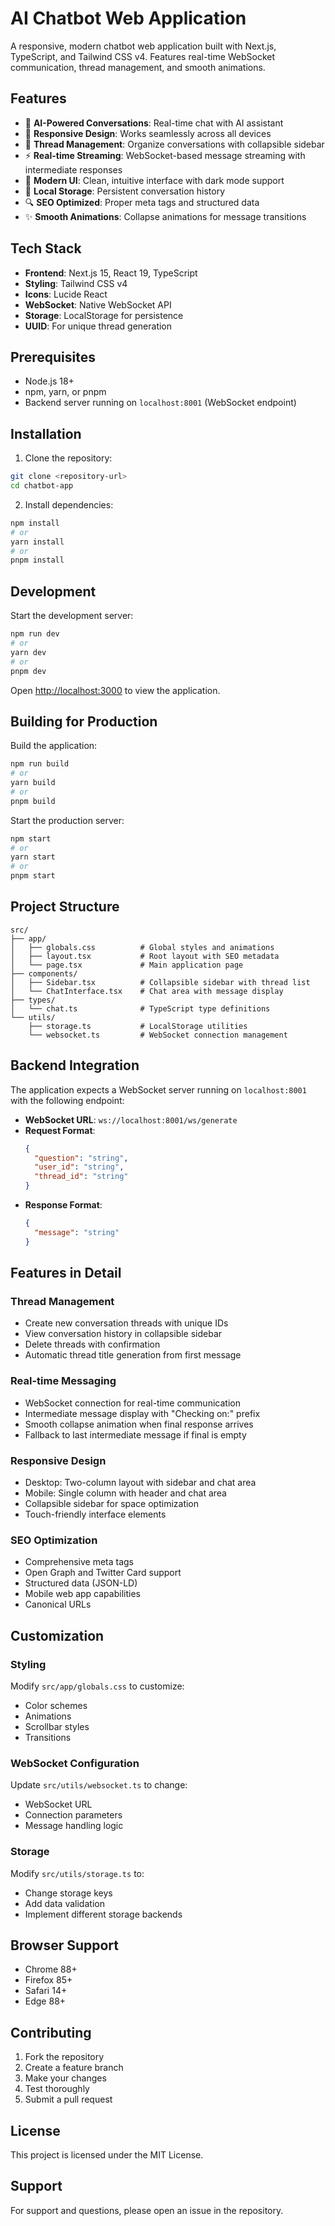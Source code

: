 # AI Chatbot Web Application

A responsive, modern chatbot web application built with Next.js, TypeScript, and Tailwind CSS v4. Features real-time WebSocket communication, thread management, and smooth animations.

## Features

- 🤖 **AI-Powered Conversations**: Real-time chat with AI assistant
- 📱 **Responsive Design**: Works seamlessly across all devices
- 🧵 **Thread Management**: Organize conversations with collapsible sidebar
- ⚡ **Real-time Streaming**: WebSocket-based message streaming with intermediate responses
- 🎨 **Modern UI**: Clean, intuitive interface with dark mode support
- 💾 **Local Storage**: Persistent conversation history
- 🔍 **SEO Optimized**: Proper meta tags and structured data
- ✨ **Smooth Animations**: Collapse animations for message transitions

## Tech Stack

- **Frontend**: Next.js 15, React 19, TypeScript
- **Styling**: Tailwind CSS v4
- **Icons**: Lucide React
- **WebSocket**: Native WebSocket API
- **Storage**: LocalStorage for persistence
- **UUID**: For unique thread generation

## Prerequisites

- Node.js 18+ 
- npm, yarn, or pnpm
- Backend server running on `localhost:8001` (WebSocket endpoint)

## Installation

1. Clone the repository:
```bash
git clone <repository-url>
cd chatbot-app
```

2. Install dependencies:
```bash
npm install
# or
yarn install
# or
pnpm install
```

## Development

Start the development server:

```bash
npm run dev
# or
yarn dev
# or
pnpm dev
```

Open [http://localhost:3000](http://localhost:3000) to view the application.

## Building for Production

Build the application:

```bash
npm run build
# or
yarn build
# or
pnpm build
```

Start the production server:

```bash
npm start
# or
yarn start
# or
pnpm start
```

## Project Structure

```
src/
├── app/
│   ├── globals.css          # Global styles and animations
│   ├── layout.tsx           # Root layout with SEO metadata
│   └── page.tsx             # Main application page
├── components/
│   ├── Sidebar.tsx          # Collapsible sidebar with thread list
│   └── ChatInterface.tsx    # Chat area with message display
├── types/
│   └── chat.ts              # TypeScript type definitions
└── utils/
    ├── storage.ts           # LocalStorage utilities
    └── websocket.ts         # WebSocket connection management
```

## Backend Integration

The application expects a WebSocket server running on `localhost:8001` with the following endpoint:

- **WebSocket URL**: `ws://localhost:8001/ws/generate`
- **Request Format**: 
  ```json
  {
    "question": "string",
    "user_id": "string", 
    "thread_id": "string"
  }
  ```
- **Response Format**:
  ```json
  {
    "message": "string"
  }
  ```

## Features in Detail

### Thread Management
- Create new conversation threads with unique IDs
- View conversation history in collapsible sidebar
- Delete threads with confirmation
- Automatic thread title generation from first message

### Real-time Messaging
- WebSocket connection for real-time communication
- Intermediate message display with "Checking on:" prefix
- Smooth collapse animation when final response arrives
- Fallback to last intermediate message if final is empty

### Responsive Design
- Desktop: Two-column layout with sidebar and chat area
- Mobile: Single column with header and chat area
- Collapsible sidebar for space optimization
- Touch-friendly interface elements

### SEO Optimization
- Comprehensive meta tags
- Open Graph and Twitter Card support
- Structured data (JSON-LD)
- Mobile web app capabilities
- Canonical URLs

## Customization

### Styling
Modify `src/app/globals.css` to customize:
- Color schemes
- Animations
- Scrollbar styles
- Transitions

### WebSocket Configuration
Update `src/utils/websocket.ts` to change:
- WebSocket URL
- Connection parameters
- Message handling logic

### Storage
Modify `src/utils/storage.ts` to:
- Change storage keys
- Add data validation
- Implement different storage backends

## Browser Support

- Chrome 88+
- Firefox 85+
- Safari 14+
- Edge 88+

## Contributing

1. Fork the repository
2. Create a feature branch
3. Make your changes
4. Test thoroughly
5. Submit a pull request

## License

This project is licensed under the MIT License.

## Support

For support and questions, please open an issue in the repository.
